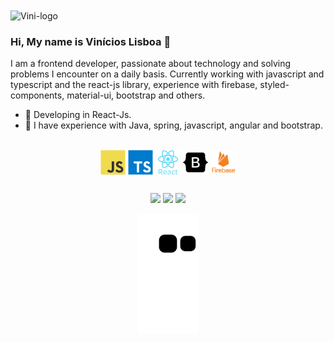 <img align="center" alt="Vini-logo" width="150px" src="https://i.imgur.com/rFMMCAb.png">

### Hi, My name is Vinícios Lisboa 👋


I am a frontend developer, passionate about technology and solving problems I encounter on a daily basis. Currently working with javascript and typescript and the react-js library, experience with firebase, styled-components, material-ui, bootstrap and others.

- 🔭 Developing in React-Js.
- 🌱 I have experience with Java, spring, javascript, angular and bootstrap.
  
<div align="center" >
  
  <div style="display: inline_block"><br>

  <img align="center" alt="Vini-Javascript" height="40" width="40" src="https://github.com/devicons/devicon/blob/master/icons/javascript/javascript-original.svg">
  <img align="center" alt="Vini-typescript" height="40" width="40" src="https://github.com/devicons/devicon/blob/master/icons/typescript/typescript-original.svg">
  <img align="center" alt="Vini-react" height="40" width="40" src="https://github.com/devicons/devicon/blob/master/icons/react/react-original-wordmark.svg">
  <img align="center" alt="Vini-bootstrap" height="40" width="40" src="https://github.com/devicons/devicon/blob/master/icons/bootstrap/bootstrap-plain.svg">
  <img align="center" alt="Vini-firebase" height="40" width="40" src="https://github.com/devicons/devicon/blob/master/icons/firebase/firebase-plain-wordmark.svg">  
  
  ##
  
  <div>
  <a href="https://instagram.com/vinicioslisboa_" target="_blank"><img src="https://img.shields.io/badge/-Instagram-%23E4405F?style=for-the-badge&logo=instagram&logoColor=white"     target="_blank"></a>
  <a href = "mailto:developerlisboa@gmail.com"><img src="https://img.shields.io/badge/Gmail-D14836?style=for-the-badge&logo=gmail&logoColor=white" target="_blank"></a>
  <a href="https://www.linkedin.com/in/vinicios-lisboa-057b7616a" target="_blank"><img src="https://img.shields.io/badge/LinkedIn-0077B5?style=for-the-badge&logo=linkedin&logoColor=white" target="_blank"></a>
    
 ![Snake animation](https://github.com/Vinicioslisboa/Vinicioslisboa/blob/output/github-contribution-grid-snake.svg)
    </div>
   </div>
      
  


   
